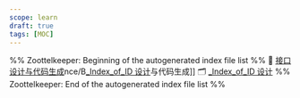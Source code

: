```yaml
---
scope: learn
draft: true
tags: [MOC]
---
```

%% Zoottelkeeper: Beginning of the autogenerated index file list  %%
📄 [接口设计与代码生成](接口设计与代码生成.md)nce/B[_Index_of_ID 设计](_Index_of_ID%20设计.md)与代码生成]]
🗂️ [_Index_of_ID 设计](10-ComputeScience/BACKEND/Design/ID%20设计/_Index_of_ID%20设计.md)
%% Zoottelkeeper: End of the autogenerated index file list  %%
